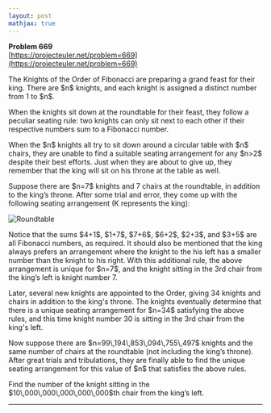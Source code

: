 ```yaml
---
layout: post
mathjax: true
---
```

**Problem 669**  
[https://projecteuler.net/problem=669](https://projecteuler.net/problem=669)

<p>The Knights of the Order of Fibonacci are preparing a grand feast for their king. There are $n$ knights, and each knight is assigned a distinct number from 1 to $n$.</p>

<p>When the knights sit down at the roundtable for their feast, they follow a peculiar seating rule: two knights can only sit next to each other if their respective numbers sum to a Fibonacci number.</p>

<p>When the $n$ knights all try to sit down around a circular table with $n$ chairs, they are unable to find a suitable seating arrangement for any $n&gt;2$ despite their best efforts. Just when they are about to give up, they remember that the king will sit on his throne at the table as well.</p>

<p>Suppose there are $n=7$ knights and 7 chairs at the roundtable, in addition to the king’s throne. After some trial and error, they come up with the following seating arrangement (K represents the king):</p>

<div class="center">
<img src="https://projecteuler.net/project/images/p669_roundtable.png" alt="Roundtable" />
</div>

<p>Notice that the sums $4+1$, $1+7$, $7+6$, $6+2$, $2+3$, and $3+5$ are all Fibonacci numbers, as required. It should also be mentioned that the king always prefers an arrangement where the knight to the his left has a smaller number than the knight to his right. With this additional rule, the above arrangement is unique for $n=7$, and the knight sitting in the 3rd chair from the king’s left is knight number 7.</p>

<p>Later, several new knights are appointed to the Order, giving 34 knights and chairs in addition to the king's throne. The knights eventually determine that there is a unique seating arrangement for $n=34$ satisfying the above rules, and this time knight number 30 is sitting in the 3rd chair from the king's left.</p>

<p>Now suppose there are $n=99\,194\,853\,094\,755\,497$ knights and the same number of chairs at the roundtable (not including the king’s throne). After great trials and tribulations, they are finally able to find the unique seating arrangement for this value of $n$ that satisfies the above rules.</p>

<p>Find the number of the knight sitting in the $10\,000\,000\,000\,000\,000$th chair from the king’s left.</p>

---

